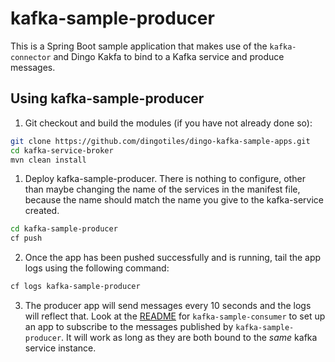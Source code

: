 # kafka-sample-producer

This is a Spring Boot sample application that makes use of the `kafka-connector` and Dingo Kakfa to bind to a Kafka service and produce messages.

## Using kafka-sample-producer

1. Git checkout and build the modules (if you have not already done so):

  ```bash
  git clone https://github.com/dingotiles/dingo-kafka-sample-apps.git
  cd kafka-service-broker
  mvn clean install
  ```

1. Deploy kafka-sample-producer. There is nothing to configure, other than maybe changing the name of the services in the manifest file, because the name should match the name you give to the kafka-service created.

  ```bash
  cd kafka-sample-producer
  cf push
  ```

2. Once the app has been pushed successfully and is running, tail the app logs using the following command:

  ```bash
  cf logs kafka-sample-producer
  ```  

3. The producer app will send messages every 10 seconds and the logs will reflect that. Look at the [README](https://github.com/dingotiles/dingo-kafka-sample-apps/tree/master/kafka-sample-consumer) for `kafka-sample-consumer` to set up an app to subscribe to the messages published by `kafka-sample-producer`. It will work as long as they are both bound to the _same_ kafka service instance.  
